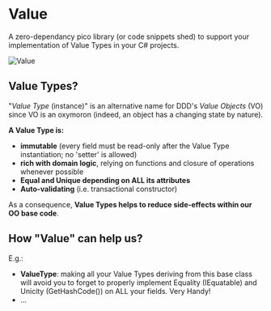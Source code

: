 # Value

A zero-dependancy pico library (or code snippets shed) to support your implementation of Value Types in your C# projects.

![Value](https://github.com/tpierrain/Value/blob/master/Value.jpg?raw=true)

## Value Types?
"*Value Type* (instance)" is an alternative name for DDD's *Value Objects* (VO) since VO is an oxymoron (indeed, an object has a changing state by nature). 

__A Value Type is:__
 - __immutable__ (every field must be read-only after the Value Type instantiation; no 'setter' is allowed)
 - __rich with domain logic__, relying on functions and closure of operations whenever possible
 - __Equal and Unique depending on ALL its attributes__
 - __Auto-validating__ (i.e. transactional constructor)

 As a consequence, __Value Types helps to reduce side-effects within our OO base code__.


## How "Value" can help us?

E.g.: 

 - __ValueType<T>__: making all your Value Types deriving from this base class will avoid you to forget to properly implement Equality (IEquatable) and Unicity (GetHashCode()) on ALL your fields. Very Handy!
 - ...
 
 